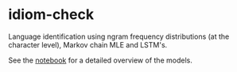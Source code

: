 # idiom-check
Language identification using ngram frequency distributions (at the character level), Markov chain MLE and LSTM's.

See the [notebook](https://nbviewer.jupyter.org/github/jbremz/idiom-check/blob/master/IdiomCheck%20-%20Language%20Detection.ipynb?flush_cache=true) for a detailed overview of the models. 
